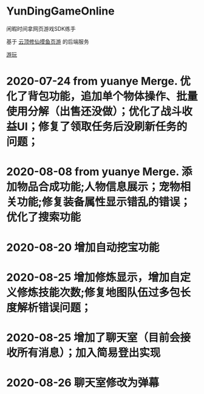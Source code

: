 # YunDingGameOnline
闲暇时间拿网页游戏SDK练手

基于 [云顶修仙摸鱼页游](http://yundingxx.com:8888/) 的后端服务

[游玩](https://flywor.github.io/YunDingGameOnline/dist/index.html)

# 2020-07-24 from yuanye Merge. 优化了背包功能，追加单个物体操作、批量使用分解（出售还没做）；优化了战斗收益UI；修复了领取任务后没刷新任务的问题；

# 2020-08-08 from yuanye Merge. 添加物品合成功能;人物信息展示；宠物相关功能;修复装备属性显示错乱的错误；优化了搜索功能

# 2020-08-20 增加自动挖宝功能

# 2020-08-25 增加修炼显示，增加自定义修炼技能次数;修复地图队伍过多包长度解析错误问题；

# 2020-08-25 增加了聊天室（目前会接收所有消息）；加入简易登出实现

# 2020-08-26 聊天室修改为弹幕
